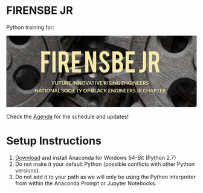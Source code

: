 # FIRENSBE JR

Python training for:

![FIRENSBE JR](firensbe_jr.png)

Check the [Agenda](http://github.com/edmondb/nsbe/wiki/Agenda) for the schedule and updates!

# Setup Instructions

1. [Download](http://www.continuum.io/downloads) and install Anaconda for Windows 64-Bit (Python 2.7)
2. Do not make it your default Python (possible conflicts with other Python versions).
3. Do not add it to your path as we will only be using the Python interpreter from within the Anaconda Prompt or Jupyter Notebooks.
